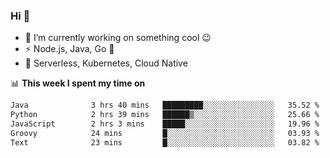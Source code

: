 ### Hi 👋

<!--
**nodejh/nodejh** is a ✨ _special_ ✨ repository because its `README.md` (this file) appears on your GitHub profile.

Here are some ideas to get you started:

- 🔭 I’m currently working on ...
- 🌱 I’m currently learning ...
- 👯 I’m looking to collaborate on ...
- 🤔 I’m looking for help with ...
- 💬 Ask me about ...
- 📫 How to reach me: ...
- 😄 Pronouns: ...
- ⚡ Fun fact: ...
-->

- 🔭 I’m currently working on something cool :wink:
- ⚡ Node.js, Java, Go :thought_balloon:
- 🤖 Serverless, Kubernetes, Cloud Native

📊 **This week I spent my time on**

<!--START_SECTION:waka-->

```txt
Java              3 hrs 40 mins   █████████░░░░░░░░░░░░░░░░   35.52 %
Python            2 hrs 39 mins   ██████▒░░░░░░░░░░░░░░░░░░   25.66 %
JavaScript        2 hrs 3 mins    █████░░░░░░░░░░░░░░░░░░░░   19.96 %
Groovy            24 mins         █░░░░░░░░░░░░░░░░░░░░░░░░   03.93 %
Text              23 mins         █░░░░░░░░░░░░░░░░░░░░░░░░   03.82 %
```

<!--END_SECTION:waka-->


<!--
:traffic_light: **Visitors**

![visitors](https://visitor-badge.glitch.me/badge?page_id=nodejh.nodejh)
-->
